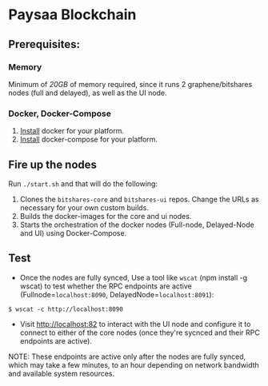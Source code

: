 # Paysaa Blockchain

## Prerequisites:

### Memory
Minimum of *20GB* of memory required, since it runs 2 graphene/bitshares nodes (full and delayed), as well as the UI node.

### Docker, Docker-Compose

1. [Install](https://docs.docker.com/install/linux/docker-ce/ubuntu/) docker for your platform.
2. [Install](https://docs.docker.com/compose/install/) docker-compose for your platform.

## Fire up the nodes

Run `./start.sh` and that will do the following:
1. Clones the `bitshares-core` and `bitshares-ui` repos. Change the URLs as necessary for your own custom builds.
2. Builds the docker-images for the core and ui nodes.
3. Starts the orchestration of the docker nodes (Full-node, Delayed-Node and UI) using Docker-Compose.

## Test
* Once the nodes are fully synced, Use a tool like `wscat` (npm install -g wscat) to test whether the RPC endpoints are active (Fullnode=`localhost:8090`, DelayedNode=`localhost:8091`):
```
$ wscat -c http://localhost:8090
```
* Visit [http://localhost:82](http://localhost:82) to interact with the UI node and configure it to connect to either of the core nodes (once they're sycnced and their RPC endpoints are active).

NOTE: These endpoints are active only after the nodes are fully synced, which may take a few minutes, to an hour depending on network bandwidth and available system resources.
